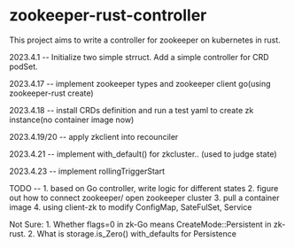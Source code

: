 # zookeeper-rust-controller
This project aims to write a controller for zookeeper on kubernetes in rust.

2023.4.1 -- Initialize two simple strruct. Add a simple controller for CRD podSet.

2023.4.17 -- implement zookeeper types and zookeeper client go(using zookeeper-rust create)

2023.4.18 -- install CRDs definition and run a test yaml to create zk instance(no container image now)

2023.4.19/20 -- apply zkclient into recounciler

2023.4.21 -- implement with_default() for zkcluster.. (used to judge state)

2023.4.23 -- implement rollingTriggerStart

TODO -- 1. based on Go controller, write logic for different states 2. figure out how to connect zookeeper/ open zookeeper cluster 3. pull a container image 4. using client-zk to modify ConfigMap, SateFulSet, Service

Not Sure: 1. Whether flags=0 in zk-Go means CreateMode::Persistent in zk-rust. 2. What is storage.is_Zero() with_defaults for Persistence